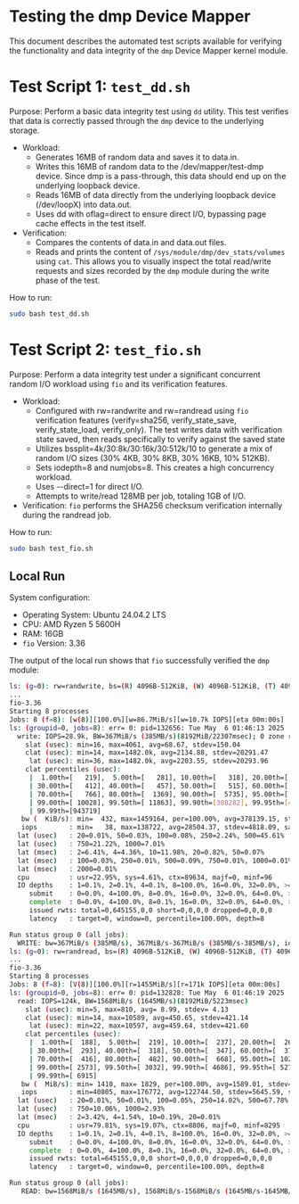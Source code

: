 # Testing the dmp Device Mapper
This document describes the automated test scripts available for verifying the functionality and data integrity of the `dmp` Device Mapper kernel module.

# Test Script 1: `test_dd.sh`
Purpose: Perform a basic data integrity test using `dd` utility. This test verifies that data is correctly passed through the `dmp` device to the underlying storage.

- Workload:
  - Generates 16MB of random data and saves it to data.in.
  - Writes this 16MB of random data to the /dev/mapper/test-dmp device. Since dmp is a pass-through, this data should end up on the underlying loopback device.
  - Reads 16MB of data directly from the underlying loopback device (/dev/loopX) into data.out.
  - Uses dd with oflag=direct to ensure direct I/O, bypassing page cache effects in the test itself.
- Verification:
  - Compares the contents of data.in and data.out files.
  - Reads and prints the content of `/sys/module/dmp/dev_stats/volumes` using `cat`. This allows you to visually inspect the total read/write requests and sizes recorded by the `dmp` module during the write phase of the test.

How to run:
```bash
sudo bash test_dd.sh
```

# Test Script 2: `test_fio.sh`
Purpose: Perform a data integrity test under a significant concurrent random I/O workload using `fio` and its verification features.
- Workload:
  - Configured with rw=randwrite and rw=randread using `fio` verification features (verify=sha256, verify_state_save, verify_state_load, verify_only). The test writes data with verification state saved, then reads specifically to verify against the saved state
  - Utilizes bssplit=4k/30:8k/30:16k/30:512k/10 to generate a mix of random I/O sizes (30% 4KB, 30% 8KB, 30% 16KB, 10% 512KB).
  - Sets iodepth=8 and numjobs=8. This creates a high concurrency workload.
  - Uses --direct=1 for direct I/O.
  - Attempts to write/read 128MB per job, totaling 1GB of I/O.
- Verification: `fio` performs the SHA256 checksum verification internally during the randread job.

How to run:
```bash
sudo bash test_fio.sh
```

## Local Run
System configuration:
- Operating System: Ubuntu 24.04.2 LTS
- CPU: AMD Ryzen 5 5600H
- RAM: 16GB
- `fio` Version: 3.36

The output of the local run shows that `fio` successfully verified the `dmp` module:
```bash
ls: (g=0): rw=randwrite, bs=(R) 4096B-512KiB, (W) 4096B-512KiB, (T) 4096B-512KiB, ioengine=libaio, iodepth=8
...
fio-3.36
Starting 8 processes
Jobs: 8 (f=8): [w(8)][100.0%][w=86.7MiB/s][w=10.7k IOPS][eta 00m:00s]
ls: (groupid=0, jobs=8): err= 0: pid=132656: Tue May  6 01:46:13 2025
  write: IOPS=28.9k, BW=367MiB/s (385MB/s)(8192MiB/22307msec); 0 zone resets
    slat (usec): min=16, max=4061, avg=68.67, stdev=150.04
    clat (usec): min=14, max=1482.0k, avg=2134.88, stdev=20291.47
     lat (usec): min=36, max=1482.0k, avg=2203.55, stdev=20293.96
    clat percentiles (usec):
     |  1.00th=[   219],  5.00th=[   281], 10.00th=[   318], 20.00th=[   367],
     | 30.00th=[   412], 40.00th=[   457], 50.00th=[   515], 60.00th=[   603],
     | 70.00th=[   766], 80.00th=[  1369], 90.00th=[  5735], 95.00th=[  7635],
     | 99.00th=[ 10028], 99.50th=[ 11863], 99.90th=[308282], 99.95th=[425722],
     | 99.99th=[943719]
   bw (  KiB/s): min=  432, max=1459164, per=100.00%, avg=378139.15, stdev=63895.96, samples=344
   iops        : min=   38, max=138722, avg=28504.37, stdev=4818.09, samples=344
  lat (usec)   : 20=0.01%, 50=0.03%, 100=0.08%, 250=2.24%, 500=45.61%
  lat (usec)   : 750=21.22%, 1000=7.01%
  lat (msec)   : 2=6.41%, 4=4.36%, 10=11.98%, 20=0.82%, 50=0.07%
  lat (msec)   : 100=0.03%, 250=0.01%, 500=0.09%, 750=0.01%, 1000=0.01%
  lat (msec)   : 2000=0.01%
  cpu          : usr=22.95%, sys=4.61%, ctx=89634, majf=0, minf=96
  IO depths    : 1=0.1%, 2=0.1%, 4=0.1%, 8=100.0%, 16=0.0%, 32=0.0%, >=64=0.0%
     submit    : 0=0.0%, 4=100.0%, 8=0.0%, 16=0.0%, 32=0.0%, 64=0.0%, >=64=0.0%
     complete  : 0=0.0%, 4=100.0%, 8=0.1%, 16=0.0%, 32=0.0%, 64=0.0%, >=64=0.0%
     issued rwts: total=0,645155,0,0 short=0,0,0,0 dropped=0,0,0,0
     latency   : target=0, window=0, percentile=100.00%, depth=8

Run status group 0 (all jobs):
  WRITE: bw=367MiB/s (385MB/s), 367MiB/s-367MiB/s (385MB/s-385MB/s), io=8192MiB (8590MB), run=22307-22307msec
ls: (g=0): rw=randread, bs=(R) 4096B-512KiB, (W) 4096B-512KiB, (T) 4096B-512KiB, ioengine=libaio, iodepth=8
...
fio-3.36
Starting 8 processes
Jobs: 8 (f=8): [V(8)][100.0%][r=1455MiB/s][r=171k IOPS][eta 00m:00s]
ls: (groupid=0, jobs=8): err= 0: pid=132828: Tue May  6 01:46:19 2025
  read: IOPS=124k, BW=1568MiB/s (1645MB/s)(8192MiB/5223msec)
    slat (usec): min=5, max=810, avg= 8.99, stdev= 4.13
    clat (usec): min=14, max=10589, avg=450.65, stdev=421.14
     lat (usec): min=22, max=10597, avg=459.64, stdev=421.60
    clat percentiles (usec):
     |  1.00th=[  188],  5.00th=[  219], 10.00th=[  237], 20.00th=[  265],
     | 30.00th=[  293], 40.00th=[  318], 50.00th=[  347], 60.00th=[  379],
     | 70.00th=[  416], 80.00th=[  482], 90.00th=[  668], 95.00th=[ 1020],
     | 99.00th=[ 2573], 99.50th=[ 3032], 99.90th=[ 4686], 99.95th=[ 5276],
     | 99.99th=[ 6915]
   bw (  MiB/s): min= 1410, max= 1829, per=100.00%, avg=1589.01, stdev=16.76, samples=80
   iops        : min=40805, max=176772, avg=122744.50, stdev=5645.59, samples=80
  lat (usec)   : 20=0.01%, 50=0.01%, 100=0.05%, 250=14.02%, 500=67.78%
  lat (usec)   : 750=10.06%, 1000=2.93%
  lat (msec)   : 2=3.42%, 4=1.54%, 10=0.19%, 20=0.01%
  cpu          : usr=79.81%, sys=19.07%, ctx=8806, majf=0, minf=8295
  IO depths    : 1=0.1%, 2=0.1%, 4=0.1%, 8=100.0%, 16=0.0%, 32=0.0%, >=64=0.0%
     submit    : 0=0.0%, 4=100.0%, 8=0.0%, 16=0.0%, 32=0.0%, 64=0.0%, >=64=0.0%
     complete  : 0=0.0%, 4=100.0%, 8=0.1%, 16=0.0%, 32=0.0%, 64=0.0%, >=64=0.0%
     issued rwts: total=645155,0,0,0 short=0,0,0,0 dropped=0,0,0,0
     latency   : target=0, window=0, percentile=100.00%, depth=8

Run status group 0 (all jobs):
   READ: bw=1568MiB/s (1645MB/s), 1568MiB/s-1568MiB/s (1645MB/s-1645MB/s), io=8192MiB (8590MB), run=5223-5223msec
```
